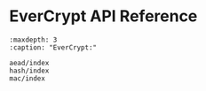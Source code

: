 # EverCrypt API Reference

```{toctree}
:maxdepth: 3
:caption: "EverCrypt:"

aead/index
hash/index
mac/index
```

